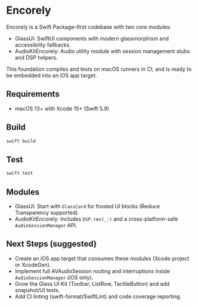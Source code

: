 # Encorely

Encorely is a Swift Package–first codebase with two core modules:

- GlassUI: SwiftUI components with modern glassmorphism and accessibility fallbacks.
- AudioKitEncorely: Audio utility module with session management stubs and DSP helpers.

This foundation compiles and tests on macOS runners in CI, and is ready to be embedded into an iOS app target.

## Requirements
- macOS 13+ with Xcode 15+ (Swift 5.9)

## Build
```bash
swift build
```

## Test
```bash
swift test
```

## Modules
- GlassUI: Start with `GlassCard` for frosted UI blocks (Reduce Transparency supported).
- AudioKitEncorely: Includes `DSP.rms(_:)` and a cross-platform-safe `AudioSessionManager` API.

## Next Steps (suggested)
- Create an iOS app target that consumes these modules (Xcode project or XcodeGen).
- Implement full AVAudioSession routing and interruptions inside `AudioSessionManager` (iOS only).
- Grow the Glass UI Kit (Toolbar, ListRow, TactileButton) and add snapshot/UI tests.
- Add CI linting (swift-format/SwiftLint) and code coverage reporting.
